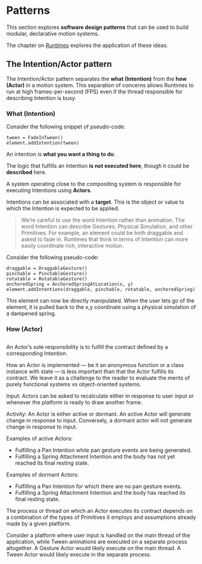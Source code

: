 # Patterns

This section explores **software design patterns** that can be used to build modular, declarative motion systems.

The chapter on [Runtimes](runtimes.md) explores the application of these ideas.

## The Intention/Actor pattern

The Intention/Actor pattern separates the **what (Intention)** from the **how (Actor)** in a motion system. This separation of concerns allows Runtimes to run at high frames-per-second (FPS) even if the thread responsible for describing Intention is busy.

### What (Intention)

Consider the following snippet of pseudo-code:

```
tween = FadeInTween()
element.addIntention(tween)
```

An intention is **what you want a thing to do**.

The logic that fulfills an Intention **is not executed here**, though it could be **described** here.

A system operating close to the compositing system is responsible for executing Intentions using **Actors**.

Intentions can be associated with a **target**. This is the object or value to which the Intention is expected to be applied.

> We’re careful to use the word Intention rather than animation. The word Intention can describe Gestures, Physical Simulation, and other Primitives. For example, an element could be both draggable and asked to fade in. Runtimes that think in terms of Intention can more easily coordinate rich, interactive motion.

Consider the following pseudo-code:

```
draggable = DraggableGesture()
pinchable = PinchableGesture()
rotatable = RotatableGesture()
anchoredSpring = AnchoredSpringAtLocation(x, y)
element.addIntentions(draggable, pinchable, rotatable, anchoredSpring)
```

This element can now be directly manipulated. When the user lets go of the element, it is pulled back to the x,y coordinate using a physical simulation of a dampened spring.

### How (Actor)

## 

An Actor’s sole responsibility is to fulfill the contract defined by a corresponding Intention.

How an Actor is implemented — be it an anonymous function or a class instance with state — is less important than that the Actor fulfills its contract. We leave it as a challenge to the reader to evaluate the merits of purely functional systems vs object-oriented systems.

Input: Actors can be asked to recalculate either in response to user input or whenever the platform is ready to draw another frame.

Activity: An Actor is either active or dormant. An active Actor will generate change in response to input. Conversely, a dormant actor will not generate change in response to input.

Examples of active Actors:

- Fulfilling a Pan Intention while pan gesture events are being generated. 
- Fulfilling a Spring Attachment Intention and the body has not yet reached its final resting state. 

Examples of dormant Actors:

- Fulfilling a Pan Intention for which there are no pan gesture events. 
- Fulfilling a Spring Attachment Intention and the body has reached its final resting state. 

The process or thread on which an Actor executes its contract depends on a combination of the types of Primitives it employs and assumptions already made by a given platform.

Consider a platform where user input is handled on the main thread of the application, while Tween animations are executed on a separate process altogether. A Gesture Actor would likely execute on the main thread. A Tween Actor would likely execute in the separate process.